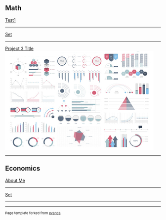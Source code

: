 ## Math

[Test1](/sample_page)
<img src=""/>

---
[Set](/pdf/sample_presentation.pdf)
<img src=""/>

---
[Project 3 Title](http://example.com/)
<img src="images/dummy_thumbnail.jpg?raw=true"/>

---

## Economics

[About Me](/sample_page)
<img src=""/>

---
[Set](/pdf/sample_presentation.pdf)
<img src=""/>


---




---
<p style="font-size:11px">Page template forked from <a href="https://github.com/evanca/quick-portfolio">evanca</a></p>
<!-- Remove above link if you don't want to attibute -->
